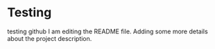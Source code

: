 # Testing
testing github
I am editing the README file. Adding some more details about the project description.	
